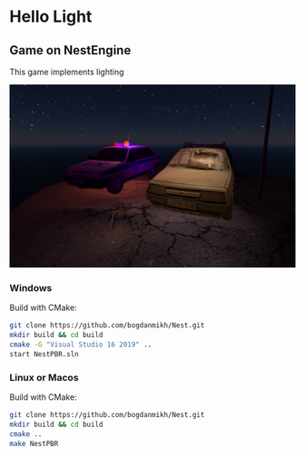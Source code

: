 # Hello Light
## Game on NestEngine 

This game implements lighting

[//]: # (![Alt text]&#40;Screenshot.png "Screenshot"&#41;)
<img src="Screenshot.png" width="900" alt="Reduced image">

### Windows
Build with CMake:
``` sh
git clone https://github.com/bogdanmikh/Nest.git
mkdir build && cd build
cmake -G "Visual Studio 16 2019" ..
start NestPBR.sln
```

### Linux or Macos
Build with CMake:
``` sh
git clone https://github.com/bogdanmikh/Nest.git
mkdir build && cd build
cmake ..
make NestPBR
```